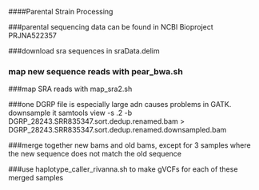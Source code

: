 ####Parental Strain Processing

###parental sequencing data can be found in NCBI Bioproject PRJNA522357


###download sra sequences in sraData.delim

### map new sequence reads with pear_bwa.sh

###map SRA reads with map_sra2.sh


###one DGRP file is especially large adn causes problems in
GATK. downsample it
samtools view -s .2 -b DGRP_28243.SRR835347.sort.dedup.renamed.bam > DGRP_28243.SRR835347.sort.dedup.renamed.downsampled.bam

###merge together new bams and old bams, except for 3 samples where
the new sequence does not match the old sequence

###use haplotype_caller_rivanna.sh to make gVCFs for each of these
merged samples





